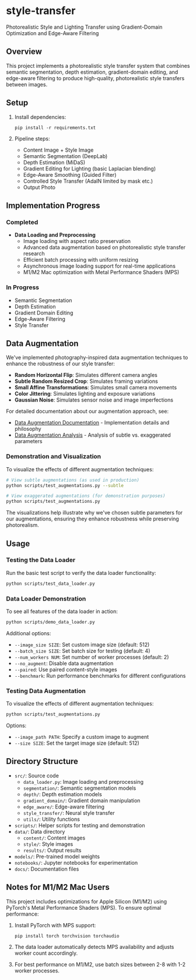 # style-transfer

Photorealistic Style and Lighting Transfer using Gradient-Domain Optimization and Edge-Aware Filtering

## Overview

This project implements a photorealistic style transfer system that combines semantic segmentation, depth estimation, gradient-domain editing, and edge-aware filtering to produce high-quality, photorealistic style transfers between images.

## Setup

1. Install dependencies:
   ```
   pip install -r requirements.txt
   ```

2. Pipeline steps:
   - Content Image + Style Image
   - Semantic Segmentation (DeepLab)
   - Depth Estimation (MiDaS) 
   - Gradient Editing for Lighting (basic Laplacian blending)
   - Edge-Aware Smoothing (Guided Filter)
   - Controlled Style Transfer (AdaIN limited by mask etc.)
   - Output Photo

## Implementation Progress

### Completed

- **Data Loading and Preprocessing**
  - Image loading with aspect ratio preservation
  - Advanced data augmentation based on photorealistic style transfer research
  - Efficient batch processing with uniform resizing
  - Asynchronous image loading support for real-time applications
  - M1/M2 Mac optimization with Metal Performance Shaders (MPS)

### In Progress

- Semantic Segmentation
- Depth Estimation
- Gradient Domain Editing
- Edge-Aware Filtering
- Style Transfer

## Data Augmentation

We've implemented photography-inspired data augmentation techniques to enhance the robustness of our style transfer:

- **Random Horizontal Flip**: Simulates different camera angles
- **Subtle Random Resized Crop**: Simulates framing variations
- **Small Affine Transformations**: Simulates small camera movements
- **Color Jittering**: Simulates lighting and exposure variations
- **Gaussian Noise**: Simulates sensor noise and image imperfections

For detailed documentation about our augmentation approach, see:
- [Data Augmentation Documentation](docs/data_augmentation.md) - Implementation details and philosophy
- [Data Augmentation Analysis](docs/augmentation_analysis.md) - Analysis of subtle vs. exaggerated parameters

### Demonstration and Visualization

To visualize the effects of different augmentation techniques:

```bash
# View subtle augmentations (as used in production)
python scripts/test_augmentations.py --subtle

# View exaggerated augmentations (for demonstration purposes)
python scripts/test_augmentations.py
```

The visualizations help illustrate why we've chosen subtle parameters for our augmentations, ensuring they enhance robustness while preserving photorealism.

## Usage

### Testing the Data Loader

Run the basic test script to verify the data loader functionality:

```bash
python scripts/test_data_loader.py
```

### Data Loader Demonstration

To see all features of the data loader in action:

```bash
python scripts/demo_data_loader.py
```

Additional options:
- `--image_size SIZE`: Set custom image size (default: 512)
- `--batch_size SIZE`: Set batch size for testing (default: 4)
- `--num_workers NUM`: Set number of worker processes (default: 2)
- `--no_augment`: Disable data augmentation
- `--paired`: Use paired content-style images
- `--benchmark`: Run performance benchmarks for different configurations

### Testing Data Augmentation

To visualize the effects of different augmentation techniques:

```bash
python scripts/test_augmentations.py
```

Options:
- `--image_path PATH`: Specify a custom image to augment
- `--size SIZE`: Set the target image size (default: 512)

## Directory Structure

- `src/`: Source code
  - `data_loader.py`: Image loading and preprocessing
  - `segmentation/`: Semantic segmentation models
  - `depth/`: Depth estimation models
  - `gradient_domain/`: Gradient domain manipulation
  - `edge_aware/`: Edge-aware filtering
  - `style_transfer/`: Neural style transfer
  - `utils/`: Utility functions
- `scripts/`: Helper scripts for testing and demonstration
- `data/`: Data directory
  - `content/`: Content images
  - `style/`: Style images
  - `results/`: Output results
- `models/`: Pre-trained model weights
- `notebooks/`: Jupyter notebooks for experimentation
- `docs/`: Documentation files

## Notes for M1/M2 Mac Users

This project includes optimizations for Apple Silicon (M1/M2) using PyTorch's Metal Performance Shaders (MPS). To ensure optimal performance:

1. Install PyTorch with MPS support:
   ```
   pip install torch torchvision torchaudio
   ```

2. The data loader automatically detects MPS availability and adjusts worker count accordingly.

3. For best performance on M1/M2, use batch sizes between 2-8 with 1-2 worker processes.
